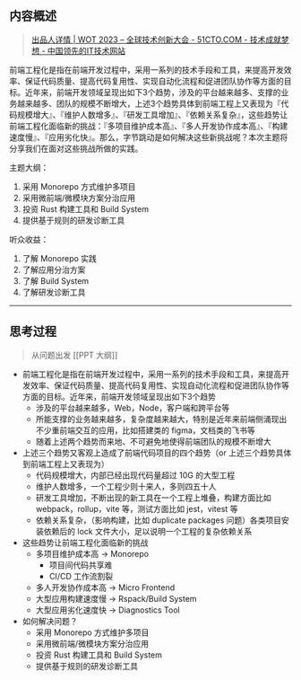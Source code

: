 ## 内容概述
> [出品人详情 | WOT 2023 – 全球技术创新大会 - 51CTO.COM - 技术成就梦想 - 中国领先的IT技术网站](https://wot.51cto.com/act/wot2023/dev/page/publisher?publisher_id=1213)

前端工程化是指在前端开发过程中，采用一系列的技术手段和工具，来提高开发效率、保证代码质量、提高代码复用性、实现自动化流程和促进团队协作等方面的目标。近年来，前端开发领域呈现出如下3个趋势，涉及的平台越来越多、支撑的业务越来越多、团队的规模不断增大，上述3个趋势具体到前端工程上又表现为『代码规模增大』、『维护人数增多』、『研发工具增加』、『依赖关系复杂』，这些趋势让前端工程化面临新的挑战：『多项目维护成本高』、『多人开发协作成本高』、『构建速度慢』、『应用劣化快』。那么，字节跳动是如何解决这些新挑战呢？本次主题将分享我们在面对这些挑战所做的实践。

主题大纲：
1. 采用 Monorepo 方式维护多项目
2. 采用微前端/微模块方案分治应用
3. 投资 Rust 构建工具和 Build System
4. 提供基于规则的研发诊断工具

听众收益：
1. 了解 Monorepo 实践
2. 了解应用分治方案
3. 了解 Build System
4. 了解研发诊断工具

---

## 思考过程
> 从问题出发
> [[PPT 大纲]]

- 前端工程化是指在前端开发过程中，采用一系列的技术手段和工具，来提高开发效率、保证代码质量、提高代码复用性、实现自动化流程和促进团队协作等方面的目标。近年来，前端开发领域呈现出如下3个趋势
	- 涉及的平台越来越多，Web，Node，客户端和跨平台等
	- 所能支撑的业务越来越多，复杂度越来越大，特别是近年来前端侧涌现出不少重前端交互的应用，比如搭建类的 figma，文档类的飞书等
	- 随着上述两个趋势而来地、不可避免地使得前端团队的规模不断增大
- 上述三个趋势又客观上造成了前端代码项目的四个趋势（or 上述三个趋势具体到前端工程上又表现为）
	- 代码规模增大，内部已经出现代码量超过 10G 的大型工程
	- 维护人数增多，一个工程少则十来人，多则四五十人
	- 研发工具增加，不断出现的新工具在一个工程上堆叠，构建方面比如 webpack，rollup，vite 等，测试方面比如 jest，vitest 等
	- 依赖关系复杂，（影响构建，比如 duplicate packages 问题）各类项目安装依赖后的 lock 文件大小，足以说明一个工程的复杂依赖关系
- 这些趋势让前端工程化面临新的挑战
	- 多项目维护成本高 -> Monorepo
		- 项目间代码共享难
		- CI/CD 工作流割裂
	- 多人开发协作成本高 -> Micro Frontend
	- 大型应用构建速度慢 -> Rspack/Build System
	- 大型应用劣化速度快 -> Diagnostics Tool
- 如何解决问题？
	- 采用 Monorepo 方式维护多项目
	- 采用微前端/微模块方案分治应用
	- 投资 Rust 构建工具和 Build System
	- 提供基于规则的研发诊断工具